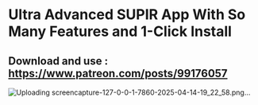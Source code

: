 # Ultra Advanced SUPIR App With So Many Features and 1-Click Install

## Download and use : https://www.patreon.com/posts/99176057

![Uploading screencapture-127-0-0-1-7860-2025-04-14-19_22_58.png…]()

